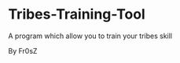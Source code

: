 Tribes-Training-Tool
====================

A program which allow you to train your tribes skill

By Fr0sZ